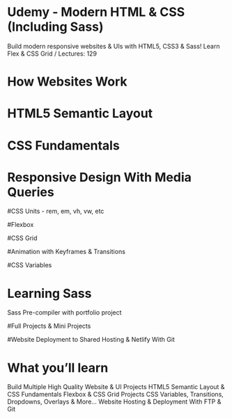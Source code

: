 # Udemy - Modern HTML & CSS (Including Sass)

Build modern responsive websites & UIs with HTML5, CSS3 & Sass! Learn Flex & CSS Grid / Lectures: 129


# How Websites Work

# HTML5 Semantic Layout

# CSS Fundamentals

# Responsive Design With Media Queries

#CSS Units - rem, em, vh, vw, etc

#Flexbox

#CSS Grid

#Animation with Keyframes & Transitions

#CSS Variables

# Learning Sass
Sass Pre-compiler with portfolio project

#Full Projects & Mini Projects

#Website Deployment to Shared Hosting & Netlify With Git


# What you’ll learn
Build Multiple High Quality Website & UI Projects
HTML5 Semantic Layout & CSS Fundamentals
Flexbox & CSS Grid Projects
CSS Variables, Transitions, Dropdowns, Overlays & More...
Website Hosting & Deployment With FTP & Git
